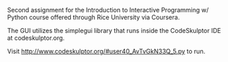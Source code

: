 Second assignment for the Introduction to Interactive Programming w/ Python course offered through Rice University via Coursera.

The GUI utilizes the simplegui library that runs inside the CodeSkulptor IDE at codeskulptor.org.

Visit http://www.codeskulptor.org/#user40_AvTvGkN33Q_5.py to run.

